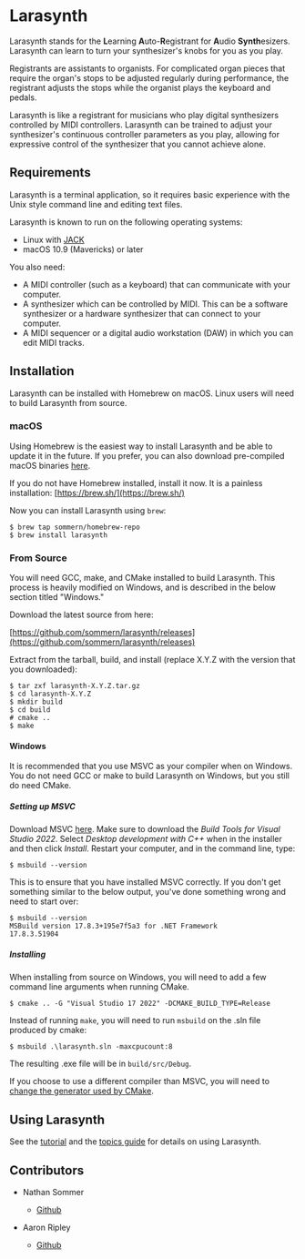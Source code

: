 # Larasynth

Larasynth stands for the **L**earning **A**uto-**R**egistrant for **A**udio
**Synth**esizers. Larasynth can learn to turn your synthesizer's knobs for you
as you play.

Registrants are assistants to organists. For complicated organ pieces that
require the organ's stops to be adjusted regularly during performance, the
registrant adjusts the stops while the organist plays the keyboard and pedals.

Larasynth is like a registrant for musicians who play digital synthesizers
controlled by MIDI controllers. Larasynth can be trained to adjust your
synthesizer's continuous controller parameters as you play, allowing
for expressive control of the synthesizer that you cannot achieve alone.

## Requirements

Larasynth is a terminal application, so it requires basic experience with the
Unix style command line and editing text files.

Larasynth is known to run on the following operating systems:

* Linux with [JACK](http://www.jackaudio.org/)
* macOS 10.9 (Mavericks) or later

You also need:

* A MIDI controller (such as a keyboard) that can communicate with your
computer.
* A synthesizer which can be controlled by MIDI. This can be a software
synthesizer or a hardware synthesizer that can connect to your computer.
* A MIDI sequencer or a digital audio workstation (DAW) in which you can edit
MIDI tracks.

## Installation

Larasynth can be installed with Homebrew on macOS. Linux users will need to
build Larasynth from source.

### macOS

Using Homebrew is the easiest way to install Larasynth and be able to update it
in the future. If you prefer, you can also download pre-compiled macOS binaries
[here](https://github.com/sommern/larasynth/releases).

If you do not have Homebrew installed, install it now. It is a painless
installation: [https://brew.sh/](https://brew.sh/)

Now you can install Larasynth using `brew`:

```nohighlight
$ brew tap sommern/homebrew-repo
$ brew install larasynth
```

### From Source

You will need GCC, make, and CMake installed to build Larasynth. This process is heavily modified on Windows, and is described in the below section titled "Windows."

Download the latest source from here:

[https://github.com/sommern/larasynth/releases](https://github.com/sommern/larasynth/releases)

Extract from the tarball, build, and install (replace X.Y.Z with the version
that you downloaded):

```nohighlight
$ tar zxf larasynth-X.Y.Z.tar.gz
$ cd larasynth-X.Y.Z
$ mkdir build
$ cd build
# cmake ..
$ make
```

#### Windows

It is recommended that you use MSVC as your compiler when on Windows. You do not need GCC or make to build Larasynth on Windows, but you still do need CMake.

##### Setting up MSVC

Download MSVC [here](https://visualstudio.microsoft.com/downloads/#remote-tools-for-visual-studio-2022). Make sure to download the *Build Tools for Visual Studio 2022*. Select *Desktop development with C++* when in the installer and then click *Install*. Restart your computer, and in the command line, type:

```nohighlight
$ msbuild --version
```

This is to ensure that you have installed MSVC correctly. If you don't get something similar to the below output, you've done something wrong and need to start over:

```nohighlight
$ msbuild --version
MSBuild version 17.8.3+195e7f5a3 for .NET Framework
17.8.3.51904
```

##### Installing 

When installing from source on Windows, you will need to add a few command line arguments when running CMake.

```nohighlight
$ cmake .. -G "Visual Studio 17 2022" -DCMAKE_BUILD_TYPE=Release
```

Instead of running `make`, you will need to run `msbuild` on the .sln file produced by cmake:

```nohighlight
$ msbuild .\larasynth.sln -maxcpucount:8
```

The resulting .exe file will be in `build/src/Debug`.

If you choose to use a different compiler than MSVC, you will need to [change the generator used by CMake](https://cmake.org/cmake/help/latest/manual/cmake-generators.7.html). 

## Using Larasynth

See the [tutorial](tutorial.md) and the [topics guide](topics.md) for details
on using Larasynth.

## Contributors

- Nathan Sommer
    - [Github](https://github.com/sommern)

- Aaron Ripley
    - [Github](https://github.com/ripleya1)
